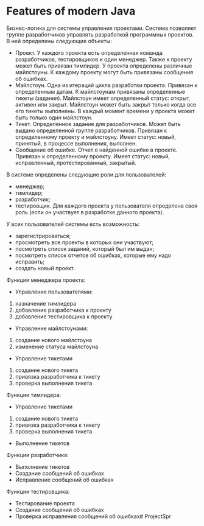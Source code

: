 # Features of modern Java
Бизнес-логика для системы управления проектами. Система позволяет группе разработчиков управлять разработкой программных проектов. В ней определены следующие объекты:
* Проект. У каждого проекта есть определенная команда разработчиков, тестировщиков и один менеджер. Также к проекту может быть привязан тимлидер. У проекта определены различные майлстоуны. К каждому проекту могут быть привязаны сообщения об ошибках.
* Майлстоун. Одна из итераций цикла разработки проекта. Привязан к определенным датам. К майлстоунам привязаны определенные тикеты (задания). Майлстоун имеет определенный статус: открыт, активен или закрыт. Майлстоун может быть закрыт только когда все его тикеты выполнены. В каждый момент времени у проекта может быть только один майлстоун.
* Тикет. Определенное задание для разработчиков. Может быть выдано определенной группе разработчиков. Привязан к определенному проекту и майлстоуну. Имеет статус: новый, принятый, в процессе выполнения, выполнен.
* Сообщение об ошибке. Отчет о найденной ошибке в проекте. Привязан к определенному проекту. Имеет статус: новый, исправленный, протестированный, закрытый.

В системе определены следующие роли для пользователей:
* менеджер;
* тимлидер;
* разработчик;
* тестировщик.
  Для каждого проекта у пользователя определена своя роль (если он участвует в разработке данного проекта).

У всех пользователей системы есть возможность:
* зарегистрироваться;
* просмотреть все проекты в которых они участвуют;
* посмотреть список заданий, который был им выдан;
* посмотреть список отчетов об ошибках, которые ему надо исправить;
* создать новый проект.

Функции менеджера проекта:
* Управление пользователями:
1. назначение тимлидера
2. добавление разработчика к проекту
3. добавление тестировщика к проекту

* Управление майлстоунами:
1. создание нового майлстоуна
2. изменение статуса майлстоуна

* Управление тикетами
1. создание нового тикета
2. привязка разработчика к тикету
3. проверка выполнения тикета

Функции тимлидера:
* Управление тикетами
1. создание нового тикета
2. привязка разработчика к тикету
3. проверка выполнения тикета

* Выполнение тикетов

Функции разработчика:
* Выполнение тикетов
* Создание сообщений об ошибках
* Исправление сообщений об ошибках

Функции тестировщика:
* Тестирование проекта
* Создание сообщений об ошибках
* Проверка исправления сообщений об ошибках# ProjectSpr
